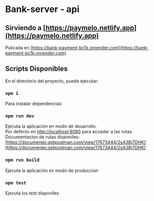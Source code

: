 # Bank-server - api

## Sirviendo a [https://paymelo.netlify.app](https://paymelo.netlify.app)
Pulicada en [https://bank-payment-bc1k.onrender.com](https://bank-payment-bc1k.onrender.com)


## Scripts Disponibles

En el directorio del proyecto, puede ejecutar:

### `npm i`
Para instalar dependencias

### `npm run dev`
Ejecuta la aplicación en modo de desarrollo.\
Por defecto en [http://localhost:8080](http://localhost:8080) para acceder a las rutas.
Documentacion de rutas disponiles: [https://documenter.getpostman.com/view/17673444/2sA3Bj7DHK](https://documenter.getpostman.com/view/17673444/2sA3Bj7DHK)

### `npm run build`
Ejecuta la aplicación en modo de produccion

### `npm test`
Ejecuta los test disponiles
